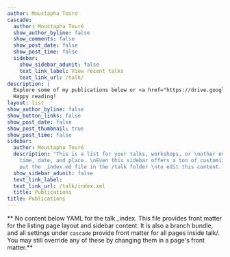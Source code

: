 ```yaml
---
author: Moustapha Touré
cascade:
  author: Moustapha Touré
  show_author_byline: false
  show_comments: false
  show_post_date: false
  show_post_time: false
  sidebar:
    show_sidebar_adunit: false
    text_link_label: View recent talks
    text_link_url: /talk/
description: |
  Explore some of my publications below or <a href="https://drive.google.com/file/d/1ic_ONt-036Ic3falNZZor808QXAjFx4x/view" target="_blank" rel="noopener noreferrer">click here</a> for the full list. 
  Happy reading!
layout: list
show_author_byline: false
show_button_links: false
show_post_date: false
show_post_thumbnail: true
show_post_time: false
sidebar:
  author: Moustapha Touré
  description: "This is a list for your talks, workshops, or \nother events with a
    time, date, and place. \nEven this sidebar offers a ton of customizations.\n\nCheck
    out the _index.md file in the /talk folder \nto edit this content. \n"
  show_sidebar_adunit: false
  text_link_label: 
  text_link_url: /talk/index.xml
  title: Publications
title: Publications
---
```


** No content below YAML for the talk _index. This file provides front matter for the listing page layout and sidebar content. It is also a branch bundle, and all settings under `cascade` provide front matter for all pages inside talk/. You may still override any of these by changing them in a page's front matter.**
